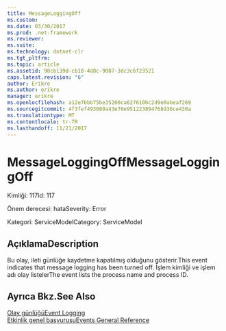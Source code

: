 ```yaml
---
title: MessageLoggingOff
ms.custom: 
ms.date: 03/30/2017
ms.prod: .net-framework
ms.reviewer: 
ms.suite: 
ms.technology: dotnet-clr
ms.tgt_pltfrm: 
ms.topic: article
ms.assetid: 98cb139d-cb10-4d8c-9087-3dc3c6f23521
caps.latest.revision: "6"
author: Erikre
ms.author: erikre
manager: erikre
ms.openlocfilehash: a12e7bbb75be35200ca627610bc2d9e0abeaf269
ms.sourcegitcommit: 4f3fef493080a43e70e951223894768d36ce430a
ms.translationtype: MT
ms.contentlocale: tr-TR
ms.lasthandoff: 11/21/2017
---
```

# <a name="messageloggingoff"></a><span data-ttu-id="4a9e7-102">MessageLoggingOff</span><span class="sxs-lookup"><span data-stu-id="4a9e7-102">MessageLoggingOff</span></span>
<span data-ttu-id="4a9e7-103">Kimliği: 117</span><span class="sxs-lookup"><span data-stu-id="4a9e7-103">Id: 117</span></span>  
  
 <span data-ttu-id="4a9e7-104">Önem derecesi: hata</span><span class="sxs-lookup"><span data-stu-id="4a9e7-104">Severity: Error</span></span>  
  
 <span data-ttu-id="4a9e7-105">Kategori: ServiceModel</span><span class="sxs-lookup"><span data-stu-id="4a9e7-105">Category: ServiceModel</span></span>  
  
## <a name="description"></a><span data-ttu-id="4a9e7-106">Açıklama</span><span class="sxs-lookup"><span data-stu-id="4a9e7-106">Description</span></span>  
 <span data-ttu-id="4a9e7-107">Bu olay, ileti günlüğe kaydetme kapatılmış olduğunu gösterir.</span><span class="sxs-lookup"><span data-stu-id="4a9e7-107">This event indicates that message logging has been turned off.</span></span> <span data-ttu-id="4a9e7-108">İşlem kimliği ve işlem adı olay listeler</span><span class="sxs-lookup"><span data-stu-id="4a9e7-108">The event lists the process name and process ID.</span></span>  
  
## <a name="see-also"></a><span data-ttu-id="4a9e7-109">Ayrıca Bkz.</span><span class="sxs-lookup"><span data-stu-id="4a9e7-109">See Also</span></span>  
 [<span data-ttu-id="4a9e7-110">Olay günlüğü</span><span class="sxs-lookup"><span data-stu-id="4a9e7-110">Event Logging</span></span>](../../../../../docs/framework/wcf/diagnostics/event-logging/index.md)  
 [<span data-ttu-id="4a9e7-111">Etkinlik genel başvurusu</span><span class="sxs-lookup"><span data-stu-id="4a9e7-111">Events General Reference</span></span>](../../../../../docs/framework/wcf/diagnostics/event-logging/events-general-reference.md)
